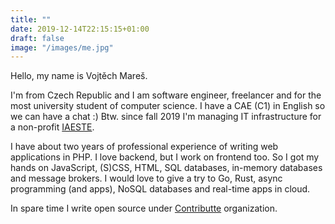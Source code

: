 ```yaml
---
title: ""
date: 2019-12-14T22:15:15+01:00
draft: false
image: "/images/me.jpg"
---
```


Hello, my name is Vojtěch Mareš.

I'm from Czech Republic and I am software engineer, freelancer and for the most university student of computer science.
I have a CAE (C1) in English so we can have a chat :)
Btw. since fall 2019 I'm managing IT infrastructure for a non-profit [IAESTE](https://www.iaeste.cz).


I have about two years of professional experience of writing web applications in PHP. I love backend, but I work on frontend too.
So I got my hands on JavaScript, (S)CSS, HTML, SQL databases, in-memory databases and message brokers.
I would love to give a try to Go, Rust, async programming (and apps), NoSQL databases and real-time apps in cloud.


In spare time I write open source under [Contributte](https://contributte.org) organization.
